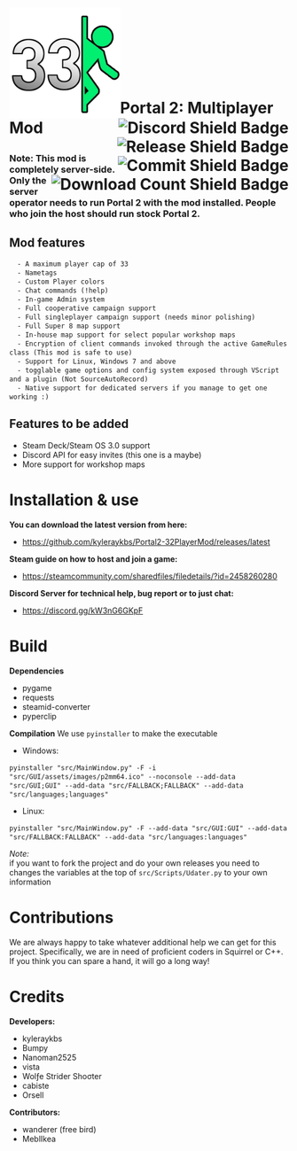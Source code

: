 <h1>
  <img src="Images/p2mm_logo.png" alt="p2mm_logo" width="200" align="left">
  <a href="https://discord.gg/nXRygGNxyK">
    <img src="https://img.shields.io/discord/839651379034193920?color=blue&label=Discord%20Users&style=for-the-badge" alt="Discord Shield Badge" align="right">
  </a>
  <br>
    <a href="https://github.com/kyleraykbs/Portal2-32PlayerMod/releases/latest">
      <img src="https://img.shields.io/github/release-date/kyleraykbs/Portal2-32PlayerMod?color=red&label=Latest%20Release&style=for-the-badge" alt="Release Shield Badge" align="right">
    </a>
  <br>
    <a href="https://github.com/kyleraykbs/Portal2-32PlayerMod/commits/main">
      <img src="https://img.shields.io/github/last-commit/kyleraykbs/Portal2-32PlayerMod?label=Last%20Commit&style=for-the-badge" alt="Commit Shield Badge" align="right">
    </a>
  <br>
    <a href="https://github.com/kyleraykbs/Portal2-32PlayerMod/releases/latest">
      <img src="https://img.shields.io/github/downloads/kyleraykbs/Portal2-32PlayerMod/total?style=for-the-badge" alt="Download Count Shield Badge" align="right">
    </a>
  <br>
  <p align="left">Portal 2: Multiplayer Mod</p>
</h1>

### Note: This mod is completely server-side. Only the server operator needs to run Portal 2 with the mod installed. People who join the host should run stock Portal 2.
## Mod features
```
  - A maximum player cap of 33
  - Nametags
  - Custom Player colors
  - Chat commands (!help)
  - In-game Admin system
  - Full cooperative campaign support
  - Full singleplayer campaign support (needs minor polishing)
  - Full Super 8 map support
  - In-house map support for select popular workshop maps
  - Encryption of client commands invoked through the active GameRules class (This mod is safe to use)
  - Support for Linux, Windows 7 and above
  - togglable game options and config system exposed through VScript and a plugin (Not SourceAutoRecord)
  - Native support for dedicated servers if you manage to get one working :)
```

## Features to be added
- Steam Deck/Steam OS 3.0 support
- Discord API for easy invites (this one is a maybe)
- More support for workshop maps

# Installation & use

**You can download the latest version from here:**
- https://github.com/kyleraykbs/Portal2-32PlayerMod/releases/latest

**Steam guide on how to host and join a game:**
- https://steamcommunity.com/sharedfiles/filedetails/?id=2458260280

**Discord Server for technical help, bug report or to just chat:**
- https://discord.gg/kW3nG6GKpF


# Build

**Dependencies**
- pygame
- requests
- steamid-converter
- pyperclip

**Compilation**
We use `pyinstaller` to make the executable
- Windows:

```
pyinstaller "src/MainWindow.py" -F -i "src/GUI/assets/images/p2mm64.ico" --noconsole --add-data "src/GUI;GUI" --add-data "src/FALLBACK;FALLBACK" --add-data "src/languages;languages"
```

- Linux:

```
pyinstaller "src/MainWindow.py" -F --add-data "src/GUI:GUI" --add-data "src/FALLBACK:FALLBACK" --add-data "src/languages:languages"
```
*Note:*  
if you want to fork the project and do your own releases you need to changes the variables at the top of `src/Scripts/Udater.py` to your own information


# Contributions

We are always happy to take whatever additional help we can get for this project. Specifically, we are in need of proficient coders in Squirrel or C++. If you think you can spare a hand, it will go a long way!

# Credits
**Developers:**
- kyleraykbs
- Bumpy
- Nanoman2525
- vista
- Wolƒe Strider Shoσter
- cabiste
- Orsell


**Contributors:**
- wanderer (free bird)
- MeblIkea

